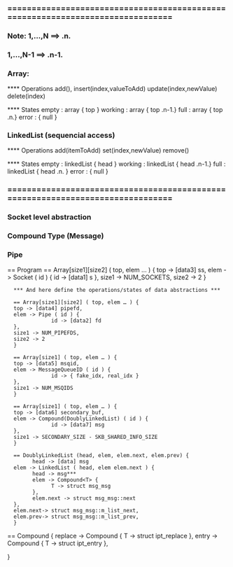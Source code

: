 ### =============================================================================== ###
### Note: 1,...,N ==> .n.
### 1,...,N-1 ==> .n-1.

### Array: 
**** Operations
 add(), insert(index,valueToAdd)
 update(index,newValue)
 delete(index)

**** States
empty : array { top }
working : array { top .n-1.}
full : array { top .n.}
error : { null }

### LinkedList (sequencial access)
**** Operations
 add(itemToAdd)
 set(index,newValue)
 remove()

**** States
empty : linkedList { head }
working : linkedList { head .n-1.}
full : linkedList { head .n. }
error : { null }
### =============================================================================== ###
### Socket level abstraction
### Compound Type (Message)
### Pipe
== Program
      == Array[size1][size2] ( top, elem … ) {
      top -> [data3] ss,
      elem -> Socket ( id ) {
                  id -> [data1] s
      },
      size1 -> NUM_SOCKETS,
      size2 -> 2
      }

      *** And here define the operations/states of data abstractions ***

      == Array[size1][size2] ( top, elem … ) {
      top -> [data4] pipefd,
      elem -> Pipe ( id ) {
                  id -> [data2] fd
      },
      size1 -> NUM_PIPEFDS,
      size2 -> 2
      }

      == Array[size1] ( top, elem … ) {
      top -> [data5] msqid,
      elem -> MessageQueueID ( id ) {
                  id -> { fake_idx, real_idx }
      },
      size1 -> NUM_MSQIDS
      }

      == Array[size1] ( top, elem … ) {
      top -> [data6] secondary_buf,
      elem -> Compound(DoublyLinkedList) ( id ) {
                  id -> [data7] msg
      },
      size1 -> SECONDARY_SIZE - SKB_SHARED_INFO_SIZE
      }

      == DoublyLinkedList (head, elem, elem.next, elem.prev) {
            head -> [data] msg
      elem -> LinkedList ( head, elem elem.next ) {
            head -> msg***
            elem -> Compound<T> {
                  T -> struct msg_msg
            },
            elem.next -> struct msg_msg::next
      },
      elem.next-> struct msg_msg::m_list_next,
      elem.prev-> struct msg_msg::m_list_prev,
      }

 == Compound {
      replace -> Compound <T> {
            T -> struct ipt_replace
      },
      entry -> Compound <T> {
            T -> struct ipt_entry
      },

}




